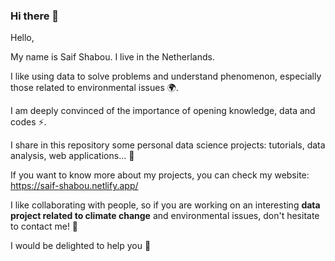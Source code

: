 ### Hi there 👋

Hello,

My name is Saif Shabou. I live in the Netherlands.

I like using data to solve problems and understand phenomenon, especially those related to environmental issues 🌍.

I am deeply convinced of the importance of opening knowledge, data and codes ⚡.

I share in this repository some personal data science projects: tutorials, data analysis, web applications... 🔭

If you want to know more about my projects, you can check my website: https://saif-shabou.netlify.app/

I like collaborating with people, so if you are working on an interesting **data project related to climate change** and environmental issues, don't hesitate to contact me! 💬

I would be delighted to help you 👯


<!--
**S-AI-F/S-AI-F** is a ✨ _special_ ✨ repository because its `README.md` (this file) appears on your GitHub profile.

Here are some ideas to get you started:

- 🔭 I’m currently working on ...
- 🌱 I’m currently learning ...
- 👯 I’m looking to collaborate on ...
- 🤔 I’m looking for help with ...
- 💬 Ask me about ...
- 📫 How to reach me: ...
- 😄 Pronouns: ...
- ⚡ Fun fact: ...
-->
